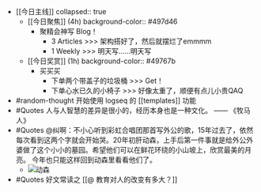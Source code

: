 - [[今日主线]]
  collapsed:: true
	- [[今日聚焦]] (4h)
	  background-color:: #497d46
		- 聚精会神写 Blog！
			- 3 Articles >>> 架构搭好了，然后就摆烂了emmmm
			- 1 Weekly >>> 明天写……明天写
	- [[今日奖赏]] (1h)
	  background-color:: #49767b
		- 买买买
			- 下单两个带盖子的垃圾桶 >>> Get！
			- 下单心水已久的小椅子 >>> 好像太重了，顺便有点儿小贵QAQ
- #random-thought 开始使用 logseq 的 [[templates]] 功能
- #Quotes 人与人智慧的差异是很小的，经历本身也是一种文化。 —— 《牧马人》
- #Quotes @纠啊：不小心听到彩虹合唱团那首写外公的歌，15年过去了，依然每次看到这两个字就会开始哭。20年初肝动森，上手后第一件事就是给外公外婆做了这个小小的墓园。希望他们可以在鲜花环绕的小山坡上，欣赏最美的月亮。
  今年也只能这样回到动森里看看他们了。
	- ![动森](https://image-host-1255524710.cos.ap-beijing.myqcloud.com/img/20220404221657.png)
- #Quotes 好文常读之 [[@ 教育对人的改变有多大？]]